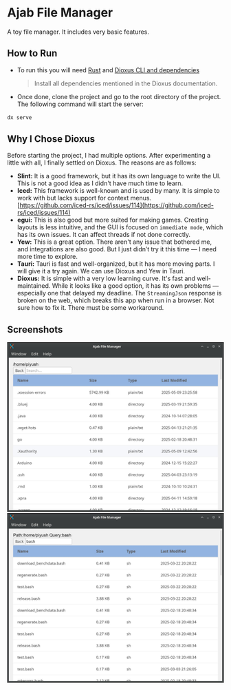 # Ajab File Manager

A toy file manager. It includes very basic features.

## How to Run

- To run this you will need [Rust](https://www.rust-lang.org/) and [Dioxus CLI and dependencies](https://dioxuslabs.com/learn/0.6/getting_started/)

  > Install all dependencies mentioned in the Dioxus documentation.

- Once done, clone the project and go to the root directory of the project. The following command will start the server:

```bash
dx serve
```

## Why I Chose Dioxus

Before starting the project, I had multiple options. After experimenting a little with all, I finally settled on Dioxus. The reasons are as follows:

- **Slint:** It is a good framework, but it has its own language to write the UI. This is not a good idea as I didn't have much time to learn.
- **Iced:** This framework is well-known and is used by many. It is simple to work with but lacks support for context menus. [https://github.com/iced-rs/iced/issues/114](https://github.com/iced-rs/iced/issues/114)
- **egui:** This is also good but more suited for making games. Creating layouts is less intuitive, and the GUI is focused on `immediate mode`, which has its own issues. It can affect threads if not done correctly.
- **Yew:** This is a great option. There aren't any issue that bothered me, and integrations are also good. But I just didn’t try it this time — I need more time to explore.
- **Tauri:** Tauri is fast and well-organized, but it has more moving parts. I will give it a try again. We can use Dioxus and Yew in Tauri.
- **Dioxus:** It is simple with a very low learning curve. It's fast and well-maintained. While it looks like a good option, it has its own problems — especially one that delayed my deadline. The `StreamingJson` response is broken on the web, which breaks this app when run in a browser. Not sure how to fix it. There must be some workaround.

## Screenshots

![IMG1](screenshot/Screenshot_2025-05-09_23-26-29.jpg)
![IMG2](screenshot/Screenshot_2025-05-09_23-31-43.jpg)
